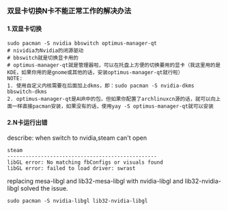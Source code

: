 ### 双显卡切换N卡不能正常工作的解决办法

#### 1.双显卡切换

```shell
sudo pacman -S nvidia bbswitch optimus-manager-qt
# nividia为Nvidia的闭源驱动
# bbswitch就是切换显卡用的
# optimus-manager-qt就是管理器啦，可以在托盘上方便的切换要用的显卡（我这里用的是KDE，如果你用的是gnome或其他的话，安装optimus-manager-qt就行啦）
NOTE:
1. 使用自定义内核需要在后面加上dkms，即：sudo pacman -S nvidia-dkms bbswitch-dkms
2. optimus-manager-qt是AUR中的包，但如果你配置了archlinuxcn源的话，就可以向上面一样直接pacman安装，如果没有的话，使用yay -S optimus-manager-qt就可以安装
```

#### 2.N卡运行出错

describe: when switch to nvidia,steam can't open

```shell
steam
-------------------------------------------------
libGL error: No matching fbConfigs or visuals found
libGL error: failed to load driver: swrast
```

replacing mesa-libgl and lib32-mesa-libgl with nvidia-libgl and lib32-nvidia-libgl solved the issue.

```shell
sudo pacman -S nvidia-libgl lib32-nvidia-libgl
```

